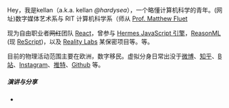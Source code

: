 Hey，我是kellan（a.k.a. kellan _@hardysea_），一个略懂计算机科学的青年。(网址)数字媒体艺术系与 RIT 计算机科学系（师从 [Prof. Matthew Fluet](网址) 

现为自由职业者<del>网红</del>团队 [React](网址)，曾参与 [Hermes JavaScript 引擎](网址)，[ReasonML](网址) (现 [ReScript](网址))，以及 [Reality Labs](网址) 某保密项目等。等。


目前的物理活动范围主要在欧洲，数字移民。虚拟分身日常出没于[微博](网址)、[知乎](网址)、[B站](https://space.bilibili.com/43271611)、[Instagram](网址)、[推特](网址)、[Github](网址) 等。

##### 演讲与分享

- 


[1]: //hardysea.me/2015/07/09/js-module-7day/

